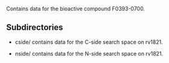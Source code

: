 Contains data for the bioactive compound F0393-0700.

## Subdirectories

- cside/ contains data for the C-side search space on rv1821.

- nside/ contains data for the N-side search space on rv1821.

